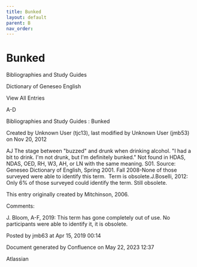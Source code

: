 ```yaml
---
title: Bunked
layout: default
parent: B
nav_order:
---
```


# Bunked

Bibliographies and Study Guides

Dictionary of Geneseo English

View All Entries

A-D

Bibliographies and Study Guides : Bunked

Created by  Unknown User (tjc13), last modified by  Unknown User (jmb53) on Nov 20, 2012

AJ The stage between &quot;buzzed&quot; and drunk when drinking alcohol. &quot;I had a bit to drink. I'm not drunk, but I'm definitely bunked.&quot; Not found in HDAS, NDAS, OED, RH, W3, AH, or LN with the same meaning. S01. Source: Geneseo Dictionary of English, Spring 2001. Fall 2008-None of those surveyed were able to identify this term.  Term is obsolete.J.Boselli, 2012: Only 6% of those surveyed could identify the term. Still obsolete.

This entry originally created by Mitchinson, 2006.

Comments:

J. Bloom, A-F, 2019: This term has gone completely out of use. No participants were able to identify it, it is obsolete. 

Posted by jmb63 at Apr 15, 2019 00:14

Document generated by Confluence on May 22, 2023 12:37

Atlassian
